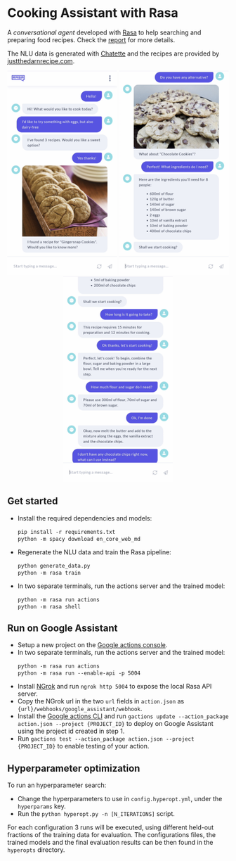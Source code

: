 # Cooking Assistant with Rasa
A *conversational agent* developed with [Rasa](https://rasa.com/) to help searching and preparing food recipes. Check the [report](report.pdf) for more details.

The NLU data is generated with [Chatette](https://github.com/SimGus/Chatette) and the recipes are provided by [justthedarnrecipe.com](https://justthedarnrecipe.com/).

<div align="center">
    <img src="img/screen1.jpg" alt="Screenshot 1" width="250">
    <img src="img/screen2.jpg" alt="Screenshot 1" width="250">
    <img src="img/screen3.jpg" alt="Screenshot 1" width="250">
</div>


## Get started
- Install the required dependencies and models:
    ```shell
    pip install -r requirements.txt
    python -m spacy download en_core_web_md
    ```
- Regenerate the NLU data and train the Rasa pipeline:
    ```shell
    python generate_data.py
    python -m rasa train
    ```
- In two separate terminals, run the actions server and the trained model:
    ```shell
    python -m rasa run actions
    python -m rasa shell
    ```


## Run on Google Assistant
- Setup a new project on the [Google actions console](https://console.actions.google.com/).
- In two separate terminals, run the actions server and the trained model:
    ```shell
    python -m rasa run actions
    python -m rasa run --enable-api -p 5004
    ```
- Install [NGrok](https://ngrok.com/) and run `ngrok http 5004` to expose the local Rasa API server.
- Copy the NGrok url in the two `url` fields in `action.json` as `{url}/webhooks/google_assistant/webhook`.
- Install the [Google actions CLI](https://developers.google.com/actions/tools/gactions-cli) and run `gactions update --action_package action.json --project {PROJECT_ID}` to deploy on Google Assistant using the project id created in step 1.
- Run `gactions test --action_package action.json --project {PROJECT_ID}` to enable testing of your action.

## Hyperparameter optimization
To run an hyperparameter search:

- Change the hyperparameters to use in `config.hyperopt.yml`, under the `hyperparams` key.
- Run the `python hyperopt.py -n [N_ITERATIONS]` script.

For each configuration 3 runs will be executed, using different held-out fractions of the training data for evaluation. The configurations files, the trained models and the final evaluation results can be then found in the `hyperopts` directory.
